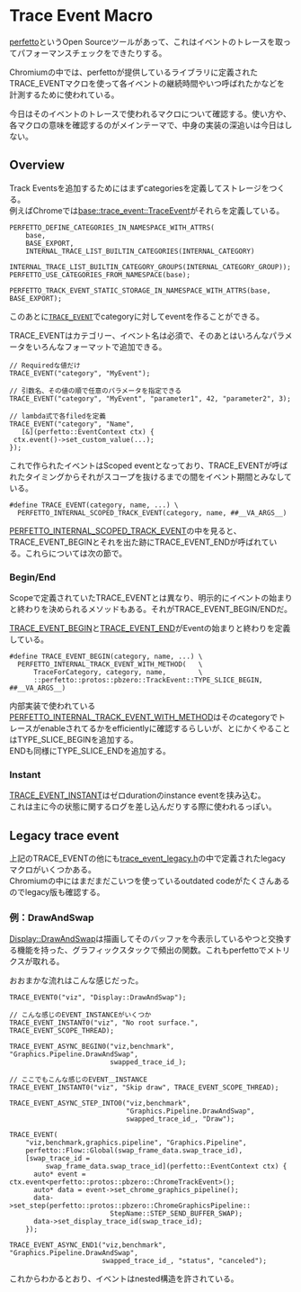 # Trace Event Macro

[perfetto](https://perfetto.dev/)というOpen Sourceツールがあって、これはイベントのトレースを取ってパフォーマンスチェックをできたりする。

Chromiumの中では、perfettoが提供しているライブラリに定義されたTRACE_EVENTマクロを使って各イベントの継続時間やいつ呼ばれたかなどを計測するために使われている。

今日はそのイベントのトレースで使われるマクロについて確認する。使い方や、各マクロの意味を確認するのがメインテーマで、中身の実装の深追いは今日はしない。

## Overview
Track Eventsを追加するためにはまずcategoriesを定義してストレージをつくる。  
例えばChromeでは[base::trace_event::TraceEvent](https://source.chromium.org/chromium/chromium/src/+/main:base/trace_event/trace_event_impl.h;l=52;drc=51d26a40f145af6de565b22a600a39e6e39184e9)がそれらを定義している。
```cpp=
PERFETTO_DEFINE_CATEGORIES_IN_NAMESPACE_WITH_ATTRS(
    base,
    BASE_EXPORT,
    INTERNAL_TRACE_LIST_BUILTIN_CATEGORIES(INTERNAL_CATEGORY)
        INTERNAL_TRACE_LIST_BUILTIN_CATEGORY_GROUPS(INTERNAL_CATEGORY_GROUP));
PERFETTO_USE_CATEGORIES_FROM_NAMESPACE(base);

PERFETTO_TRACK_EVENT_STATIC_STORAGE_IN_NAMESPACE_WITH_ATTRS(base, BASE_EXPORT);

```

このあとに[`TRACE_EVENT`](https://source.chromium.org/chromium/chromium/src/+/main:third_party/perfetto/include/perfetto/tracing/track_event.h;l=366;drc=6f3f85b321146cfc0f9eb81a74c7c2257821461e)でcategoryに対してeventを作ることができる。

TRACE_EVENTはカテゴリー、イベント名は必須で、そのあとはいろんなパラメータをいろんなフォーマットで追加できる。
```cpp=
// Requiredな値だけ
TRACE_EVENT("category", "MyEvent");

// 引数名、その値の順で任意のパラメータを指定できる
TRACE_EVENT("category", "MyEvent", "parameter1", 42, "parameter2", 3);

// lambda式で各filedを定義
TRACE_EVENT("category", "Name",
   [&](perfetto::EventContext ctx) {
 ctx.event()->set_custom_value(...);
});
```

これで作られたイベントはScoped eventとなっており、TRACE_EVENTが呼ばれたタイミングからそれがスコープを抜けるまでの間をイベント期間とみなしている。
```cpp=
#define TRACE_EVENT(category, name, ...) \
  PERFETTO_INTERNAL_SCOPED_TRACK_EVENT(category, name, ##__VA_ARGS__)

```
[PERFETTO_INTERNAL_SCOPED_TRACK_EVENT](https://source.chromium.org/chromium/chromium/src/+/main:third_party/perfetto/include/perfetto/tracing/internal/track_event_macros.h;l=184;drc=bcb9d223ac43ffbf81b773575070304d4cf1f32a)の中を見ると、TRACE_EVENT_BEGINとそれを出た跡にTRACE_EVENT_ENDが呼ばれている。これらについては次の節で。

### Begin/End
Scopeで定義されていたTRACE_EVENTとは異なり、明示的にイベントの始まりと終わりを決められるメソッドもある。それがTRACE_EVENT_BEGIN/ENDだ。

[TRACE_EVENT_BEGIN](https://source.chromium.org/chromium/chromium/src/+/main:third_party/perfetto/include/perfetto/tracing/track_event.h;l=354;drc=6f3f85b321146cfc0f9eb81a74c7c2257821461e)と[TRACE_EVENT_END](https://source.chromium.org/chromium/chromium/src/+/main:third_party/perfetto/include/perfetto/tracing/track_event.h;l=360;drc=6f3f85b321146cfc0f9eb81a74c7c2257821461e)がEventの始まりと終わりを定義している。

```cpp=
#define TRACE_EVENT_BEGIN(category, name, ...) \
  PERFETTO_INTERNAL_TRACK_EVENT_WITH_METHOD(   \
      TraceForCategory, category, name,        \
      ::perfetto::protos::pbzero::TrackEvent::TYPE_SLICE_BEGIN, ##__VA_ARGS__)
```
内部実装で使われている[PERFETTO_INTERNAL_TRACK_EVENT_WITH_METHOD](https://source.chromium.org/chromium/chromium/src/+/main:third_party/perfetto/include/perfetto/tracing/internal/track_event_macros.h;l=115;drc=bcb9d223ac43ffbf81b773575070304d4cf1f32a)はそのcategoryでトレースがenableされてるかをefficientlyに確認するらしいが、とにかくやることはTYPE_SLICE_BEGINを追加する。  
ENDも同様にTYPE_SLICE_ENDを追加する。

### Instant
[TRACE_EVENT_INSTANT](https://source.chromium.org/chromium/chromium/src/+/main:third_party/perfetto/include/perfetto/tracing/track_event.h;l=370;drc=6f3f85b321146cfc0f9eb81a74c7c2257821461e)はゼロdurationのinstance eventを挟み込む。  
これは主に今の状態に関するログを差し込んだりする際に使われるっぽい。

## Legacy trace event
上記のTRACE_EVENTの他にも[trace_event_legacy.h](https://source.chromium.org/chromium/chromium/src/+/main:third_party/perfetto/include/perfetto/tracing/track_event_legacy.h;drc=3cc59c3eb018c01b1524d2a4b851019bcb03fb30)の中で定義されたlegacyマクロがいくつかある。  
Chromiumの中にはまだまだこいつを使っているoutdated codeがたくさんあるのでlegacy版も確認する。


### 例：DrawAndSwap
[Display::DrawAndSwap](https://source.chromium.org/chromium/chromium/src/+/main:components/viz/service/display/display.cc;l=668;drc=d795f90f4f782f1dba26a02d69cad3f799f05bf8)は描画してそのバッファを今表示しているやつと交換する機能を持った、グラフィックスタックで頻出の関数。これもperfettoでメトリクスが取れる。

おおまかな流れはこんな感じだった。
```cpp=
TRACE_EVENT0("viz", "Display::DrawAndSwap");

// こんな感じのEVENT_INSTANCEがいくつか
TRACE_EVENT_INSTANT0("viz", "No root surface.", TRACE_EVENT_SCOPE_THREAD);

TRACE_EVENT_ASYNC_BEGIN0("viz,benchmark", "Graphics.Pipeline.DrawAndSwap",
                         swapped_trace_id_);

// ここでもこんな感じのEVENT＿INSTANCE
TRACE_EVENT_INSTANT0("viz", "Skip draw", TRACE_EVENT_SCOPE_THREAD);

TRACE_EVENT_ASYNC_STEP_INTO0("viz,benchmark",
                             "Graphics.Pipeline.DrawAndSwap",
                             swapped_trace_id_, "Draw");

TRACE_EVENT(
    "viz,benchmark,graphics.pipeline", "Graphics.Pipeline",
    perfetto::Flow::Global(swap_frame_data.swap_trace_id),
    [swap_trace_id =
         swap_frame_data.swap_trace_id](perfetto::EventContext ctx) {
      auto* event = ctx.event<perfetto::protos::pbzero::ChromeTrackEvent>();
      auto* data = event->set_chrome_graphics_pipeline();
      data->set_step(perfetto::protos::pbzero::ChromeGraphicsPipeline::
                         StepName::STEP_SEND_BUFFER_SWAP);
      data->set_display_trace_id(swap_trace_id);
    });

TRACE_EVENT_ASYNC_END1("viz,benchmark", "Graphics.Pipeline.DrawAndSwap",
                       swapped_trace_id_, "status", "canceled");
```
これからわかるとおり、イベントはnested構造を許されている。